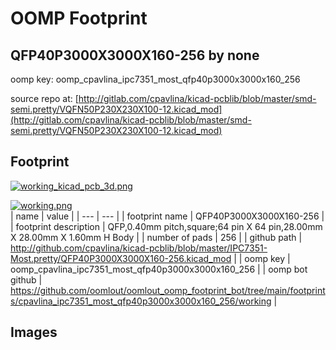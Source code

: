 # OOMP Footprint  
## QFP40P3000X3000X160-256  by none  
  
oomp key: oomp_cpavlina_ipc7351_most_qfp40p3000x3000x160_256  
  
source repo at: [http://gitlab.com/cpavlina/kicad-pcblib/blob/master/smd-semi.pretty/VQFN50P230X230X100-12.kicad_mod](http://gitlab.com/cpavlina/kicad-pcblib/blob/master/smd-semi.pretty/VQFN50P230X230X100-12.kicad_mod)  
## Footprint  
  
[![working_kicad_pcb_3d.png](working_kicad_pcb_3d_600.png)](working_kicad_pcb_3d.png)  
  
[![working.png](working_600.png)](working.png)  
| name | value | 
| --- | --- | 
| footprint name | QFP40P3000X3000X160-256 | 
| footprint description | QFP,0.40mm pitch,square;64 pin X 64 pin,28.00mm X 28.00mm X 1.60mm H Body | 
| number of pads | 256 | 
| github path | http://github.com/cpavlina/kicad-pcblib/blob/master/IPC7351-Most.pretty/QFP40P3000X3000X160-256.kicad_mod | 
| oomp key | oomp_cpavlina_ipc7351_most_qfp40p3000x3000x160_256 | 
| oomp bot github | https://github.com/oomlout/oomlout_oomp_footprint_bot/tree/main/footprints/cpavlina_ipc7351_most_qfp40p3000x3000x160_256/working | 
## Images  
